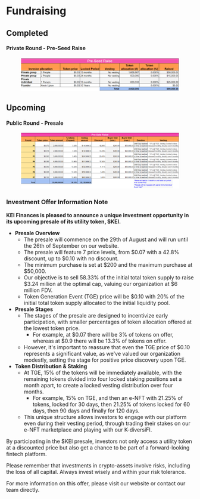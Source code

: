 # Fundraising

## Completed

#### Private Round - Pre-Seed Raise

<figure><img src="../.gitbook/assets/Pressed.png" alt=""><figcaption></figcaption></figure>

## Upcoming

#### Public Round - Presale

<figure><img src="../.gitbook/assets/Presale.png" alt=""><figcaption></figcaption></figure>

### **Investment Offer Information Note**

**KEI Finances is pleased to announce a unique investment opportunity in its upcoming presale of its utility token, $KEI.**

* **Presale Overview**
  * The presale will commence on the 29th of August and will run until the 26th of September on our website.
  * The presale will feature 7 price levels, from $0.07 with a 42.8% discount, up to $0.10 with no discount.
  * The minimum purchase is set at $200 and the maximum purchase at $50,000.
  * Our objective is to sell 58.33% of the initial total token supply to raise $3.24 million at the optimal cap, valuing our organization at $6 million FDV.
  * Token Generation Event (TGE) price will be $0.10 with 20% of the initial total token supply allocated to the initial liquidity pool.
* **Presale Stages**
  * The stages of the presale are designed to incentivize early participation, with smaller percentages of token allocation offered at the lowest token price.
    * For example, at $0.07 there will be 3% of tokens on offer, whereas at $0.9 there will be 13.3% of tokens on offer.
  * However, it's important to reassure that even the TGE price of $0.10 represents a significant value, as we've valued our organization modestly, setting the stage for positive price discovery upon TGE.
* **Token Distribution & Staking**
  * At TGE, 15% of the tokens will be immediately available, with the remaining tokens divided into four locked staking positions set a month apart, to create a locked vesting distribution over four months.
    * For example, 15% on TGE, and then an e-NFT with 21.25% of tokens, locked for 30 days, then 21.25% of tokens locked for 60 days, then 90 days and finally for 120 days.
  * This unique structure allows investors to engage with our platform even during their vesting period, through trading their stakes on our e-NFT marketplace and playing with our K-diversiFI.

By participating in the $KEI presale, investors not only access a utility token at a discounted price but also get a chance to be part of a forward-looking fintech platform.

Please remember that investments in crypto-assets involve risks, including the loss of all capital. Always invest wisely and within your risk tolerance.

For more information on this offer, please visit our website or contact our team directly.&#x20;

